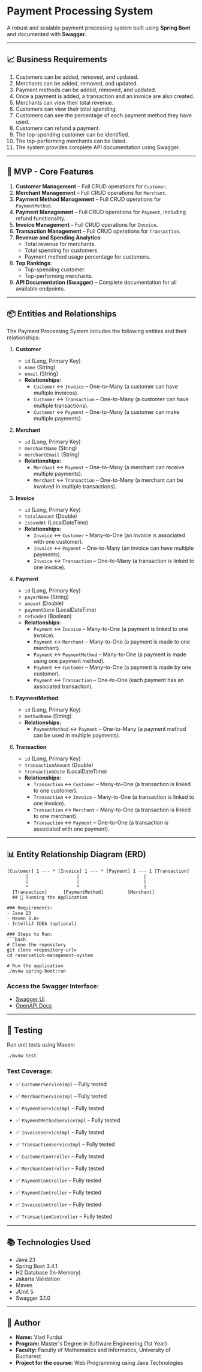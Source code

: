 # Payment Processing System

A robust and scalable payment processing system built using **Spring Boot** and documented with **Swagger**.

---

## 📈 Business Requirements

1. Customers can be added, removed, and updated.
2. Merchants can be added, removed, and updated.
3. Payment methods can be added, removed, and updated.
4. Once a payment is added, a transaction and an invoice are also created.
5. Merchants can view their total revenue.
6. Customers can view their total spending.
7. Customers can see the percentage of each payment method they have used.
8. Customers can refund a payment.
9. The top-spending customer can be identified.
10. The top-performing merchants can be listed.
11. The system provides complete API documentation using Swagger.

---

## 🎯 MVP - Core Features

1. **Customer Management** – Full CRUD operations for `Customer`.
2. **Merchant Management** – Full CRUD operations for `Merchant`.
3. **Payment Method Management** – Full CRUD operations for `PaymentMethod`.
4. **Payment Management** – Full CRUD operations for `Payment`, including refund functionality.
5. **Invoice Management** – Full CRUD operations for `Invoice`.
6. **Transaction Management** – Full CRUD operations for `Transaction`.
7. **Revenue and Spending Analytics**:
   - Total revenue for merchants.
   - Total spending for customers.
   - Payment method usage percentage for customers.
8. **Top Rankings**:
   - Top-spending customer.
   - Top-performing merchants.
9. **API Documentation (Swagger)** – Complete documentation for all available endpoints.

---

## 📦 Entities and Relationships

The Payment Processing System includes the following entities and their relationships:

1. **Customer**

   - `id` (Long, Primary Key)
   - `name` (String)
   - `email` (String)
   - **Relationships:**
     - `Customer` ↔️ `Invoice` – One-to-Many (a customer can have multiple invoices).
     - `Customer` ↔️ `Transaction` – One-to-Many (a customer can have multiple transactions).
     - `Customer` ↔️ `Payment` – One-to-Many (a customer can make multiple payments).

2. **Merchant**
   - `id` (Long, Primary Key)
   - `merchantName` (String)
   - `merchantEmail` (String)
   - **Relationships:**
     - `Merchant` ↔️ `Payment` – One-to-Many (a merchant can receive multiple payments).
     - `Merchant` ↔️ `Transaction` – One-to-Many (a merchant can be involved in multiple transactions).
3. **Invoice**
   - `id` (Long, Primary Key)
   - `totalAmount` (Double)
   - `issuedAt` (LocalDateTime)
   - **Relationships:**
     - `Invoice` ↔️ `Customer` – Many-to-One (an invoice is associated with one customer).
     - `Invoice` ↔️ `Payment` – One-to-Many (an invoice can have multiple payments).
     - `Invoice` ↔️ `Transaction` – One-to-Many (a transaction is linked to one invoice).
4. **Payment**
   - `id` (Long, Primary Key)
   - `payerName` (String)
   - `amount` (Double)
   - `paymentDate` (LocalDateTime)
   - `refunded` (Boolean)
   - **Relationships:**
     - `Payment` ↔️ `Invoice` – Many-to-One (a payment is linked to one invoice).
     - `Payment` ↔️ `Merchant` – Many-to-One (a payment is made to one merchant).
     - `Payment` ↔️ `PaymentMethod` – Many-to-One (a payment is made using one payment method).
     - `Payment` ↔️ `Customer` – Many-to-One (a payment is made by one customer).
     - `Payment` ↔️ `Transaction` – One-to-One (each payment has an associated transaction).
5. **PaymentMethod**
   - `id` (Long, Primary Key)
   - `methodName` (String)
   - **Relationships:**
     - `PaymentMethod` ↔️ `Payment` – One-to-Many (a payment method can be used in multiple payments).
6. **Transaction**
   - `id` (Long, Primary Key)
   - `transactionAmount` (Double)
   - `transactionDate` (LocalDateTime)
   - **Relationships:**
     - `Transaction` ↔️ `Customer` – Many-to-One (a transaction is linked to one customer).
     - `Transaction` ↔️ `Invoice` – Many-to-One (a transaction is linked to one invoice).
     - `Transaction` ↔️ `Merchant` – Many-to-One (a transaction is linked to one merchant).
     - `Transaction` ↔️ `Payment` – One-to-One (a transaction is associated with one payment).

---

## 📊 Entity Relationship Diagram (ERD)

````plaintext
[Customer] 1 --- * [Invoice] 1 --- * [Payment] 1 --- 1 [Transaction]
       |                  |                        |
       |                  |                        |
       *                  *                        1
  [Transaction]      [PaymentMethod]         [Merchant]
  ## 🚀 Running the Application

### Requirements:
- Java 23
- Maven 3.8+
- IntelliJ IDEA (optional)

### Steps to Run:
```bash
# Clone the repository
git clone <repository-url>
cd reservation-management-system

# Run the application
./mvnw spring-boot:run
````

### Access the Swagger Interface:

- [Swagger UI](http://localhost:8080/swagger-ui/index.html)
- [OpenAPI Docs](http://localhost:8080/v3/api-docs)

---

## 🧪 Testing

Run unit tests using Maven:

```bash
./mvnw test
```

### Test Coverage:

- ✅ `CustomerServiceImpl` – Fully tested
- ✅ `MerchantServiceImpl` – Fully tested
- ✅ `PaymentServiceImpl` – Fully tested
- ✅ `PaymentMethodServiceImpl` – Fully tested
- ✅ `InvoiceServiceImpl` – Fully tested
- ✅ `TransactionServiceImpl` – Fully tested

- ✅ `CustomerController` – Fully tested
- ✅ `MerchantController` – Fully tested
- ✅ `PaymentController` – Fully tested
- ✅ `PaymentController` – Fully tested
- ✅ `InvoiceController` – Fully tested
- ✅ `TransactionController` – Fully tested

---

## 📚 Technologies Used

- Java 23
- Spring Boot 3.4.1
- H2 Database (In-Memory)
- Jakarta Validation
- Maven
- JUnit 5
- Swagger 3.1.0

---

## 📌 Author

- **Name:** Vlad Furdui
- **Program:** Master's Degree in Software Engineering (1st Year)
- **Faculty:** Faculty of Mathematics and Informatics, University of Bucharest
- **Project for the course:** Web Programming using Java Technologies
